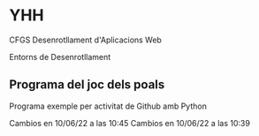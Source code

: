 # YHH

CFGS Desenrotllament d'Aplicacions Web

Entorns de Desenrotllament

## Programa del joc dels poals

Programa exemple per activitat de Github amb Python

Cambios en 10/06/22 a las 10:45
Cambios en 10/06/22 a las 10:39
